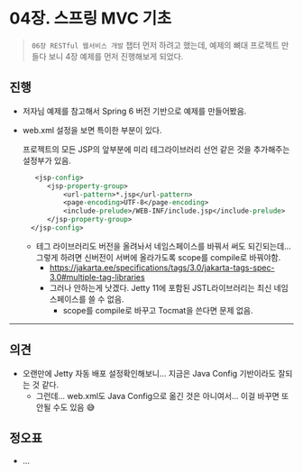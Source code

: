 #  04장. 스프링 MVC 기초

> `06장 RESTful 웹서비스 개발` 챕터 먼저 하려고 했는데, 예제의 뼈대 프로젝트 만들다 보니 4장 예제를 먼저 진행해보게 되었다.

## 진행

* 저자님 예제를 참고해서 Spring 6 버전 기반으로 예제를 만들어봤음.



* web.xml 설정을 보면 특이한 부분이 있다.

  프로젝트의 모든 JSP의 앞부분에 미리 테그라이브러리 선언 같은 것을 추가해주는 설정부가 있음.

  ```jsp
     <jsp-config>
        <jsp-property-group>
            <url-pattern>*.jsp</url-pattern>
            <page-encoding>UTF-8</page-encoding>
            <include-prelude>/WEB-INF/include.jsp</include-prelude>
        </jsp-property-group>
    </jsp-config>
  ```

  * 테그 라이브러리도 버전을 올려놔서 네임스페이스를 바꿔서 써도 되긴되는데... 그렇게 하려면 신버전이 서버에 올라가도록 scope를 compile로 바꿔야함.
    * https://jakarta.ee/specifications/tags/3.0/jakarta-tags-spec-3.0#multiple-tag-libraries
    * 그러나 안하는게 낫겠다. Jetty 11에 포함된 JSTL라이브러리는 최신 네임스페이스를 쓸 수 없음.
      * scope를 compile로 바꾸고 Tocmat을 쓴다면 문제 없음.

  



---

## 의견

* 오랜만에 Jetty 자동 배포 설정확인해보니... 지금은 Java Config 기반이라도 잘되는 것 같다. 
  * 그런데... web.xml도 Java Config으로 옮긴 것은 아니여서... 이걸 바꾸면 또 안될 수도 있음 😅





## 정오표

* ...
